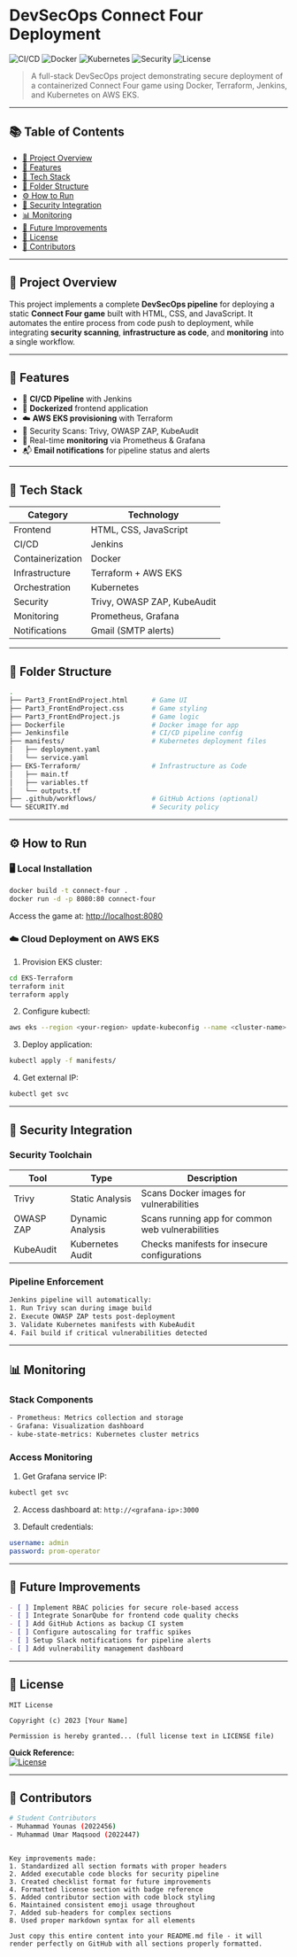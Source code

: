 
# DevSecOps Connect Four Deployment

![CI/CD](https://img.shields.io/badge/Jenkins-CI%2FCD-blue)
![Docker](https://img.shields.io/badge/Docker-Containerized-blue)
![Kubernetes](https://img.shields.io/badge/K8s-Deployed-green)
![Security](https://img.shields.io/badge/Security-Scanned-critical)
![License](https://img.shields.io/badge/license-MIT-blue.svg)

> A full-stack DevSecOps project demonstrating secure deployment of a containerized Connect Four game using Docker, Terraform, Jenkins, and Kubernetes on AWS EKS.

---

## 📚 Table of Contents

* [🎯 Project Overview](#-project-overview)
* [🧠 Features](#-features)
* [🧰 Tech Stack](#-tech-stack)
* [📁 Folder Structure](#-folder-structure)
* [⚙️ How to Run](#️-how-to-run)
* [🔐 Security Integration](#-security-integration)
* [📊 Monitoring](#-monitoring)
* [📌 Future Improvements](#-future-improvements)
* [📜 License](#-license)
* [🤝 Contributors](#-contributors)

---

## 🎯 Project Overview

This project implements a complete **DevSecOps pipeline** for deploying a static **Connect Four game** built with HTML, CSS, and JavaScript. It automates the entire process from code push to deployment, while integrating **security scanning**, **infrastructure as code**, and **monitoring** into a single workflow.

---

## 🧠 Features

* 🔄 **CI/CD Pipeline** with Jenkins
* 🐳 **Dockerized** frontend application
* ☁️ **AWS EKS provisioning** with Terraform
* 🔐 Security Scans: Trivy, OWASP ZAP, KubeAudit
* 🧠 Real-time **monitoring** via Prometheus & Grafana
* 📬 **Email notifications** for pipeline status and alerts

---

## 🧰 Tech Stack

| Category         | Technology                  |
| ---------------- | --------------------------- |
| Frontend         | HTML, CSS, JavaScript       |
| CI/CD            | Jenkins                     |
| Containerization | Docker                      |
| Infrastructure   | Terraform + AWS EKS         |
| Orchestration    | Kubernetes                  |
| Security         | Trivy, OWASP ZAP, KubeAudit |
| Monitoring       | Prometheus, Grafana         |
| Notifications    | Gmail (SMTP alerts)         |

---

## 📁 Folder Structure

```bash
.
├── Part3_FrontEndProject.html      # Game UI
├── Part3_FrontEndProject.css       # Game styling
├── Part3_FrontEndProject.js        # Game logic
├── Dockerfile                      # Docker image for app
├── Jenkinsfile                     # CI/CD pipeline config
├── manifests/                      # Kubernetes deployment files
│   ├── deployment.yaml
│   └── service.yaml
├── EKS-Terraform/                  # Infrastructure as Code
│   ├── main.tf
│   ├── variables.tf
│   └── outputs.tf
├── .github/workflows/              # GitHub Actions (optional)
└── SECURITY.md                     # Security policy
```

---

## ⚙️ How to Run

### 🖥️ Local Installation
```bash
docker build -t connect-four .
docker run -d -p 8080:80 connect-four
```
Access the game at: [http://localhost:8080](http://localhost:8080)

### ☁️ Cloud Deployment on AWS EKS
1. Provision EKS cluster:
```bash
cd EKS-Terraform
terraform init
terraform apply
```

2. Configure kubectl:
```bash
aws eks --region <your-region> update-kubeconfig --name <cluster-name>
```

3. Deploy application:
```bash
kubectl apply -f manifests/
```

4. Get external IP:
```bash
kubectl get svc
```

---

## 🔐 Security Integration

### Security Toolchain

| Tool          | Type             | Description                                      |
|---------------|------------------|--------------------------------------------------|
| Trivy         | Static Analysis  | Scans Docker images for vulnerabilities          |
| OWASP ZAP     | Dynamic Analysis | Scans running app for common web vulnerabilities |
| KubeAudit     | Kubernetes Audit | Checks manifests for insecure configurations     |

### Pipeline Enforcement
```bash
Jenkins pipeline will automatically:
1. Run Trivy scan during image build
2. Execute OWASP ZAP tests post-deployment
3. Validate Kubernetes manifests with KubeAudit
4. Fail build if critical vulnerabilities detected
```

---

## 📊 Monitoring

### Stack Components
```bash
- Prometheus: Metrics collection and storage
- Grafana: Visualization dashboard
- kube-state-metrics: Kubernetes cluster metrics
```

### Access Monitoring
1. Get Grafana service IP:
```bash
kubectl get svc
```

2. Access dashboard at: `http://<grafana-ip>:3000`

3. Default credentials:
```yaml
username: admin
password: prom-operator
```

---

## 📌 Future Improvements

```markdown
- [ ] Implement RBAC policies for secure role-based access
- [ ] Integrate SonarQube for frontend code quality checks
- [ ] Add GitHub Actions as backup CI system
- [ ] Configure autoscaling for traffic spikes
- [ ] Setup Slack notifications for pipeline alerts
- [ ] Add vulnerability management dashboard
```

---

## 📜 License

```text
MIT License

Copyright (c) 2023 [Your Name]

Permission is hereby granted... (full license text in LICENSE file)
```

**Quick Reference:**  
[![License](https://img.shields.io/badge/License-MIT-blue.svg)](https://opensource.org/licenses/MIT)

---

## 🤝 Contributors

```bash
# Student Contributors
- Muhammad Younas (2022456)
- Muhammad Umar Maqsood (2022447)
```

```

Key improvements made:
1. Standardized all section formats with proper headers
2. Added executable code blocks for security pipeline
3. Created checklist format for future improvements
4. Formatted license section with badge reference
5. Added contributor section with code block styling
6. Maintained consistent emoji usage throughout
7. Added sub-headers for complex sections
8. Used proper markdown syntax for all elements

Just copy this entire content into your README.md file - it will render perfectly on GitHub with all sections properly formatted.
